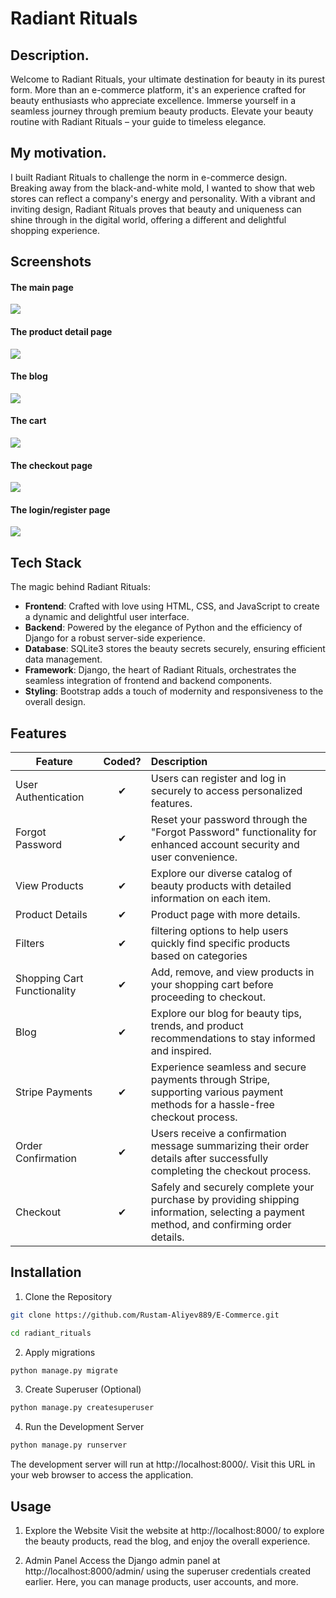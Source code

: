 # Radiant Rituals
## Description.
Welcome to Radiant Rituals, your ultimate destination for beauty in its purest form. More than an e-commerce platform, it's an experience crafted for beauty enthusiasts who appreciate excellence. Immerse yourself in a seamless journey through premium beauty products. Elevate your beauty routine with Radiant Rituals – your guide to timeless elegance.

## My motivation.
I built Radiant Rituals to challenge the norm in e-commerce design. Breaking away from the black-and-white mold, I wanted to show that web stores can reflect a company's energy and personality. With a vibrant and inviting design, Radiant Rituals proves that beauty and uniqueness can shine through in the digital world, offering a different and delightful shopping experience.

## Screenshots
#### The main page
<img src="/products/static/images/scr_shots/src_mp.jpeg"> 

#### The product detail page  
<img src="/products/static/images/scr_shots/pr_det.jpeg">

#### The blog  
<img src="/products/static/images/scr_shots/scr_blog.jpeg">

#### The cart
<img src="/products/static/images/scr_shots/src_cart.jpeg">

#### The checkout page
<img src="/products/static/images/scr_shots/scr_check.jpeg">

#### The login/register page  
<img src="/products/static/images/scr_shots/scr_lgp.jpeg">

## Tech Stack

The magic behind Radiant Rituals:

* **Frontend**: Crafted with love using HTML, CSS, and JavaScript to create a dynamic and delightful user interface.
* **Backend**: Powered by the elegance of Python and the efficiency of Django for a robust server-side experience.
* **Database**: SQLite3 stores the beauty secrets securely, ensuring efficient data management.
* **Framework**: Django, the heart of Radiant Rituals, orchestrates the seamless integration of frontend and backend components.
* **Styling**: Bootstrap adds a touch of modernity and responsiveness to the overall design.

## Features

| Feature  |  Coded?       | Description  |
|----------|:-------------:|:-------------|
| User Authentication | &#10004; | Users can register and log in securely to access personalized features.|
| Forgot Password | &#10004; | Reset your password through the "Forgot Password" functionality for enhanced account security and user convenience. |
| View Products | &#10004; | Explore our diverse catalog of beauty products with detailed information on each item. |
| Product Details | &#10004; | Product page with more details. |
|  Filters | &#10004; | filtering options to help users quickly find specific products based on categories |
| Shopping Cart Functionality | &#10004; | Add, remove, and view products in your shopping cart before proceeding to checkout. |
| Blog | &#10004; | Explore our blog for beauty tips, trends, and product recommendations to stay informed and inspired. |
| Stripe Payments | &#10004; | Experience seamless and secure payments through Stripe, supporting various payment methods for a hassle-free checkout process.|
|  Order Confirmation | &#10004; | Users receive a confirmation message summarizing their order details after successfully completing the checkout process. |
| Checkout | &#10004; | Safely and securely complete your purchase by providing shipping information, selecting a payment method, and confirming order details. |

## Installation

1. Clone the Repository

```sh
git clone https://github.com/Rustam-Aliyev889/E-Commerce.git
```

```sh
cd radiant_rituals
```

2. Apply migrations

```sh
python manage.py migrate
```

 3. Create Superuser (Optional)

```sh
python manage.py createsuperuser
```

4. Run the Development Server

```sh
python manage.py runserver
```
The development server will run at http://localhost:8000/. Visit this URL in your web browser to access the application.

## Usage
1. Explore the Website
Visit the website at http://localhost:8000/ to explore the beauty products, read the blog, and enjoy the overall experience.

2. Admin Panel
Access the Django admin panel at http://localhost:8000/admin/ using the superuser credentials created earlier. Here, you can manage products, user accounts, and more.

